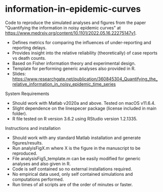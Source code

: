 # information-in-epidemic-curves
Code to reproduce the simulated analyses and figures from the paper "Quantifying the information in noisy epidemic curves" at https://www.medrxiv.org/content/10.1101/2022.05.16.22275147v1.

- Defines metrics for comparing the influences of under-reporting and reporting delays.
- Provides insight into the relative reliability (theoretically) of case reports vs death counts.
- Based on Fisher information theory and experimental design.
- Template for performing generic analyses also provided in R.
- Slides: https://www.researchgate.net/publication/360845304_Quantifying_the_relative_information_in_noisy_epidemic_time_series


System Requirements
- Should work with Matlab v2020a and above. Tested on macOS v11.6.4.
- Slight dependence on the linespecer package (license included in main folder).
- R file tested on R version 3.6.2 using RStudio version 1.2.1335.

Instructions and installation
- Should work with any standard Matlab installation and generate figures/results.
- Run analyisFigX.m where X is the figure in the manuscript to be reproduced.
- File analysisFig5_template.m can be easily modified for generic analyses and also given in R.
- Code is self contained so no external installations required.
- No empirical data used, only self contained simulations and computations performed.
- Run times of all scripts are of the order of minutes or faster.
